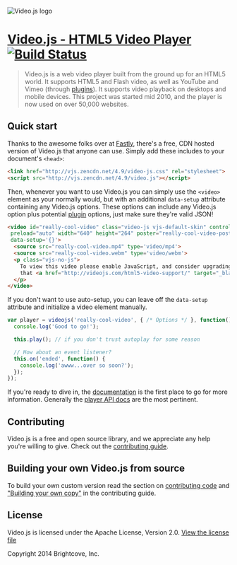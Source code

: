 ![Video.js logo](https://i.cloudup.com/C3nAUZ-l4c.png)

# [Video.js - HTML5 Video Player](http://videojs.com)  [![Build Status](https://travis-ci.org/videojs/video.js.png?branch=master)](https://travis-ci.org/videojs/video.js)

> Video.js is a web video player built from the ground up for an HTML5 world. It supports HTML5 and Flash video, as well as YouTube and Vimeo (through [plugins](https://github.com/videojs/video.js/wiki/Plugins)). It supports video playback on desktops and mobile devices. This project was started mid 2010, and the player is now used on over 50,000 websites.

## Quick start
Thanks to the awesome folks over at [Fastly](http://www.fastly.com/), there's a free, CDN hosted version of Video.js that anyone can use. Simply add these includes to your document's
`<head>`:

```html
<link href="http://vjs.zencdn.net/4.9/video-js.css" rel="stylesheet">
<script src="http://vjs.zencdn.net/4.9/video.js"></script>
```

Then, whenever you want to use Video.js you can simply use the `<video>` element as your normally would, but with an additional `data-setup` attribute containing any Video.js options. These options
can include any Video.js option plus potential [plugin](https://github.com/videojs/video.js/wiki/Plugins) options, just make sure they're valid JSON!

```html
<video id="really-cool-video" class="video-js vjs-default-skin" controls
 preload="auto" width="640" height="264" poster="really-cool-video-poster.jpg"
 data-setup='{}'>
  <source src="really-cool-video.mp4" type='video/mp4'>
  <source src="really-cool-video.webm" type='video/webm'>
  <p class="vjs-no-js">
    To view this video please enable JavaScript, and consider upgrading to a web browser
    that <a href="http://videojs.com/html5-video-support/" target="_blank">supports HTML5 video</a>
  </p>
</video>
```

If you don't want to use auto-setup, you can leave off the `data-setup` attribute and initialize a video element manually.

```javascript
var player = videojs('really-cool-video', { /* Options */ }, function() {
  console.log('Good to go!');

  this.play(); // if you don't trust autoplay for some reason

  // How about an event listener?
  this.on('ended', function() {
    console.log('awww...over so soon?');
  });
});
```

If you're ready to dive in, the [documentation](/blob/master/docs/index.md) is the first place to go for more information. Generally the
[player API docs](/blob/master/docs/api/vjs.Player.md) are the most pertinent.

## Contributing
Video.js is a free and open source library, and we appreciate any help you're willing to give. Check out the [contributing guide](CONTRIBUTING.md).

## Building your own Video.js from source
To build your own custom version read the section on [contributing code](CONTRIBUTING.md#contributing-code) and ["Building your own copy"](CONTRIBUTING.md#building-your-own-copy-of-videojs) in the contributing guide.

## License

Video.js is licensed under the Apache License, Version 2.0. [View the license file](LICENSE)

Copyright 2014 Brightcove, Inc.
